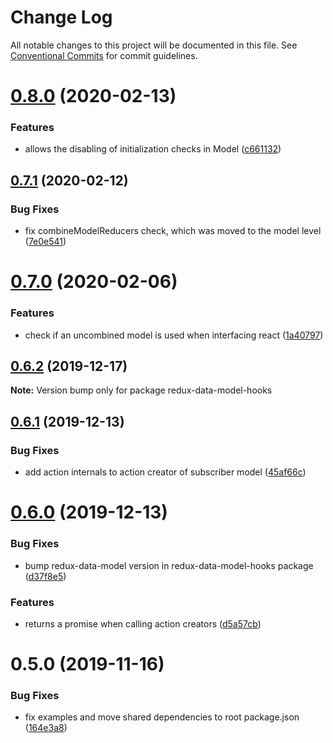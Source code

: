 # Change Log

All notable changes to this project will be documented in this file.
See [Conventional Commits](https://conventionalcommits.org) for commit guidelines.

# [0.8.0](https://github.com/kayak/redux-data-model/compare/v0.7.1...v0.8.0) (2020-02-13)


### Features

* allows the disabling of initialization checks in Model ([c661132](https://github.com/kayak/redux-data-model/commit/c661132af2b6a1c9c14626a86593b6d1ae52109d))





## [0.7.1](https://github.com/kayak/redux-data-model/compare/v0.7.0...v0.7.1) (2020-02-12)


### Bug Fixes

* fix combineModelReducers check, which was moved to the model level ([7e0e541](https://github.com/kayak/redux-data-model/commit/7e0e541eacd373ed6cfa1bf3b1b987cc994bd496))





# [0.7.0](https://github.com/kayak/redux-data-model/compare/v0.6.2...v0.7.0) (2020-02-06)


### Features

* check if an uncombined model is used when interfacing react ([1a40797](https://github.com/kayak/redux-data-model/commit/1a40797fa6fa3df9f88015c34a3ec34dba186777))





## [0.6.2](https://github.com/kayak/redux-data-model/compare/v0.6.1...v0.6.2) (2019-12-17)

**Note:** Version bump only for package redux-data-model-hooks





## [0.6.1](https://github.com/kayak/redux-data-model/compare/v0.6.0...v0.6.1) (2019-12-13)


### Bug Fixes

* add action internals to action creator of subscriber model ([45af66c](https://github.com/kayak/redux-data-model/commit/45af66cd69a0e07691ebd7092a0be88825b9933b))





# [0.6.0](https://github.com/kayak/redux-data-model/compare/v0.5.0...v0.6.0) (2019-12-13)


### Bug Fixes

* bump redux-data-model version in redux-data-model-hooks package ([d37f8e5](https://github.com/kayak/redux-data-model/commit/d37f8e5563164ec1285c659e7f5f75ecd44f8858))


### Features

* returns a promise when calling action creators ([d5a57cb](https://github.com/kayak/redux-data-model/commit/d5a57cb636c63e306c1850d755e8097e5f3af968))





# 0.5.0 (2019-11-16)


### Bug Fixes

* fix examples and move shared dependencies to root package.json ([164e3a8](https://github.com/kayak/redux-data-model/commit/164e3a865cacb2ed9c4af9bb9d2fa3415ac0e610))
